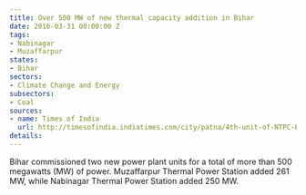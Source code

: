 ```yaml
---
title: Over 500 MW of new thermal capacity addition in Bihar
date: 2016-03-31 00:00:00 Z
tags:
- Nabinagar
- Muzaffarpur
states:
- Bihar
sectors:
- Climate Change and Energy
subsectors:
- Coal
sources:
- name: Times of India
  url: http://timesofindia.indiatimes.com/city/patna/4th-unit-of-NTPC-Bihar-govt-owned-195-MW-plant-synchronised/articleshow/51551898.cms
details: 
---
```


Bihar commissioned two new power plant units for a total of more than 500 megawatts (MW) of power. Muzaffarpur Thermal Power Station added 261 MW, while Nabinagar Thermal Power Station added 250 MW.
